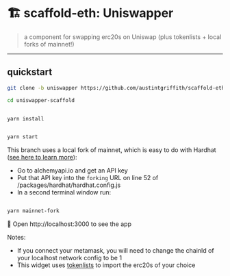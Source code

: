 # 🏗 scaffold-eth: Uniswapper

> a component for swapping erc20s on Uniswap (plus tokenlists + local forks of mainnet!)

---

## quickstart

```bash
git clone -b uniswapper https://github.com/austintgriffith/scaffold-eth.git uniswapper-scaffold

cd uniswapper-scaffold
```

```bash

yarn install

```

```bash

yarn start

```

This branch uses a local fork of mainnet, which is easy to do with Hardhat ([see here to learn more](https://hardhat.org/guides/mainnet-forking.html)):
- Go to alchemyapi.io and get an API key
- Put that API key into the `forking` URL on line 52 of /packages/hardhat/hardhat.config.js
- In a second terminal window run:

```bash

yarn mainnet-fork

```

📱 Open http://localhost:3000 to see the app

Notes:
- If you connect your metamask, you will need to change the chainId of your localhost network config to be 1
- This widget uses [tokenlists](https://tokenlists.org/) to import the erc20s of your choice

